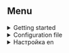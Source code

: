 ## Menu

<details>
  <summary>Getting started</summary>

- [Introduction](docs/GettingStarted.md#introduction)
- [System requirements](docs/GettingStarted.md#system_requirements)
- [Installation](docs/GettingStarted.md#installation)
- [Login](docs/GettingStarted.md#login)
- [Project Initialization](docs/GettingStarted.md#project_initialization)
</details>

<details>
  <summary>Configuration file</summary>

- [Example configuration file](docs/ConfigFile.md#example_configuration_file)
</details>

<details>
  <summary>Настройка en</summary>

- [Настройка](docs/Settings.md)
</details>
